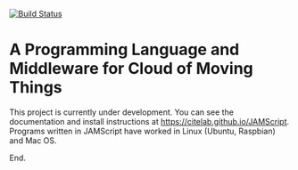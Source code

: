 [![Build Status](https://travis-ci.org/citelab/JAMScript.svg?branch=master)](https://travis-ci.org/citelab/JAMScript)


# A Programming Language and Middleware for Cloud of Moving Things

This project is currently under development. You can see the documentation and install instructions at https://citelab.github.io/JAMScript.
Programs written in JAMScript have worked in Linux (Ubuntu, Raspbian) and Mac OS.

End.
